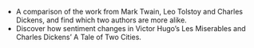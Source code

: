 -	A comparison of the work from Mark Twain, Leo Tolstoy and Charles Dickens, and find which two authors are more alike.
-	Discover how sentiment changes in Victor Hugo’s Les Miserables and Charles Dickens’ A Tale of Two Cities.  
